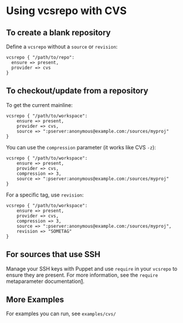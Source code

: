 Using vcsrepo with CVS
======================

To create a blank repository
----------------------------

Define a `vcsrepo` without a `source` or `revision`:

    vcsrepo { "/path/to/repo":
      ensure => present,
      provider => cvs
    }

To checkout/update from a repository
------------------------------------

To get the current mainline:

    vcsrepo { "/path/to/workspace":
        ensure => present,
        provider => cvs,
        source => ":pserver:anonymous@example.com:/sources/myproj"
    }

You can use the `compression` parameter (it works like CVS `-z`):

    vcsrepo { "/path/to/workspace":
        ensure => present,
        provider => cvs,
        compression => 3,
        source => ":pserver:anonymous@example.com:/sources/myproj"
    }

For a specific tag, use `revision`:

    vcsrepo { "/path/to/workspace":
        ensure => present,
        provider => cvs,
        compression => 3,
        source => ":pserver:anonymous@example.com:/sources/myproj",
        revision => "SOMETAG"
    }

For sources that use SSH
------------------------

Manage your SSH keys with Puppet and use `require` in your `vcsrepo`
to ensure they are present.  For more information, see the `require`
metaparameter documentation[1].

More Examples
-------------

For examples you can run, see `examples/cvs/`

[1]: http://docs.puppetlabs.com/references/stable/metaparameter.html#require
